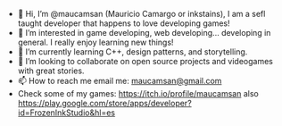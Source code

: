 - 👋 Hi, I’m @maucamsan (Mauricio Camargo or inkstains), I am a sefl taught developer that happens to love developing games!
- 👀 I’m interested in game developing, web developing... developing in general. I really enjoy learning new things!
- 🌱 I’m currently learning C++, design patterns, and storytelling.
- 💞️ I’m looking to collaborate on open source projects and videogames with great stories.
- 📫 How to reach me email me: maucamsan@gmail.com
- Check some of my games: https://itch.io/profile/maucamsan also https://play.google.com/store/apps/developer?id=FrozenInkStudio&hl=es

<!---
maucamsan/maucamsan is a ✨ special ✨ repository because its `README.md` (this file) appears on your GitHub profile.
You can click the Preview link to take a look at your changes.
--->
